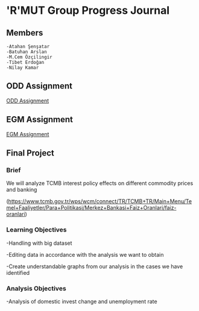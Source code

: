 # 'R'MUT Group Progress Journal

## Members 
    -Atahan Şenşatar
    -Batuhan Arslan
    -M.Cem Özçilingir
    -Tibet Erdoğan
    -Nilay Kamar
    
## ODD Assignment
[ODD Assignment](assignment.html)

## EGM Assignment
[EGM Assignment](BES/BESet.html)

## Final Project

### Brief
We will analyze TCMB interest policy effects on different commodity prices and banking

(https://www.tcmb.gov.tr/wps/wcm/connect/TR/TCMB+TR/Main+Menu/Temel+Faaliyetler/Para+Politikasi/Merkez+Bankasi+Faiz+Oranlari/faiz-oranlari)

### Learning Objectives

-Handling with big dataset

-Editing data in accordance with the analysis we want to obtain

-Create understandable graphs from our analysis in the cases we have identified

### Analysis Objectives

-Analysis of domestic invest change and unemployment rate
